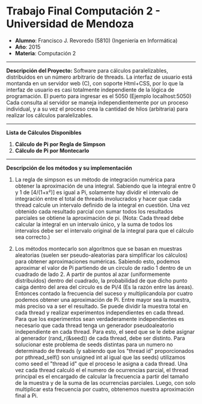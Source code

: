 # Trabajo Final Computación 2 - Universidad de Mendoza

- **Alumno**: Francisco J. Revoredo (5810) (Ingeniería en Informática)
- **Año**: 2015
- **Materia**: Computación 2 

---

**Descripción del Proyecto:**
Software para cálculos paralelizables, distribuidos en un número arbitrario de threads.
La interfaz de usuario está montanda en un servidor web (C), con soporte Html+CSS, por lo que la interfaz de usuario
es casi totalmente independiente de la lógica de programación. El puerto para ingresar es el 5050 (Ejemplo localhost:5050)
Cada consulta al servidor se maneja independientemente por un proceso individual, y a su vez el proceso
crea la cantidad de hilos (arbitraria) para realizar los cálculos paralelizables.

---

**Lista de Cálculos Disponibles**

1. **Cálculo de Pi por Regla de Simpson**
2. **Cálculo de Pi por Montecarlo**

---

**Descripción de los métodos y su implementación**

1. La regla de simpson es un método de integración numérica para obtener la aproximación
 de una integral.
Sabiendo que la integral entre 0 y 1 de [4/(1+x²)] es igual a Pi, 
solamente hay dividir el intervalo de integración entre el total de threads involucrados 
y hacer que cada thread calcule un intervalo definido de la integral en cuestión. Una vez obtenido cada resultado parcial 
con sumar todos los resultados parciales se obtiene la aproximación de pi.
(Nota: Cada thread debe calcular la integral en un intervalo único, y la suma de todos los intervalos debe ser el intervalo original de la integral para que el cálculo sea correcto.)

2. Los métodos montecarlo son algoritmos que se basan en muestras aleatorias 
(suelen ser pseudo-aleatorias para simplificar los cálculos) para obtener aproximaciones numéricas. 
Sabiendo esto, podemos aproximar el valor de Pi partiendo de un circulo de radio 1 dentro de un cuadrado de lado 2.
A partir de puntos al azar (uniformemente distribuidos) dentro del cuadrado, la probabilidad de que dicho punto
caiga dentro del area del circulo es de Pi/4 (Es la razón entre las áreas). Entonces contado la frecuencia
del suceso y multiplicandola por cuatro podemos obtener una aproximación de Pi. Entre mayor sea la muestra, más preciso va a ser el resultado.
Se puede dividir la muestra total en cada thread y realizar experimentos independientes en cada thread. Para que
los experimentos sean verdaderamente independientes es necesario que cada thread tenga un generador pseudoaleatorio independiente en cada thread.
Para esto, el seed que se le debe asignar al generador (rand_r(&seed)) de cada thread, debe ser distinto. Para solucionar
este problema de seeds distintas para un numero no determinado de threads (y sabiendo que los "thread id" proporcionados por pthread_self()
 son unsigned int al igual que las seeds) utilizamos como seed el "thread id" que el proceso le asigna a cada thread.
Una vez cada thread calculó el el numero de ocurrencias parcial, el thread principal es el encargado de calcular la frecuencia a partir del tamaño
 de la muestra y de la suma de las ocurrencias parciales. Luego, con solo multiplicar esta frecuencia por cuatro, obtenemos nuestra aproximación final a Pi.
